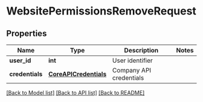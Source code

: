 # WebsitePermissionsRemoveRequest

## Properties
Name | Type | Description | Notes
------------ | ------------- | ------------- | -------------
**user_id** | **int** | User identifier | 
**credentials** | [**CoreAPICredentials**](CoreAPICredentials.md) | Company API credentials | 

[[Back to Model list]](../README.md#documentation-for-models) [[Back to API list]](../README.md#documentation-for-api-endpoints) [[Back to README]](../README.md)



